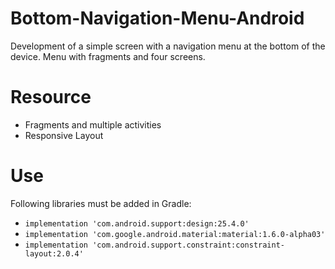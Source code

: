 # Bottom-Navigation-Menu-Android

Development of a simple screen with a navigation menu at the bottom of the device. Menu with fragments and four screens.

# Resource

* Fragments and multiple activities
* Responsive Layout

# Use

Following libraries must be added in Gradle:

- `implementation 'com.android.support:design:25.4.0'`
- `implementation 'com.google.android.material:material:1.6.0-alpha03'`
- `implementation 'com.android.support.constraint:constraint-layout:2.0.4'`


